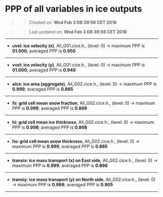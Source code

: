 PPP of all variables in ice outputs
==========
>> Created on: __Wed Feb 3 08:39:56 CET 2016__ 
 
>> Last updated on: __Wed Feb 3 08:39:56 CET 2016__ 
 
------ 
 
  * __uvel: ice velocity (x)__, All_G01.cice.h., (level: 0) -> maximum PPP is __01.000__; averaged PPP is __0.950__ 
 
------ 
 
  * __vvel: ice velocity (y)__, All_G01.cice.h., (level: 0) -> maximum PPP is __01.000__; averaged PPP is __0.949__ 
 
------ 
 
  * __aice: ice area (aggregate)__, All_G02.cice.h., (level: 0) -> maximum PPP is __0.999__; averaged PPP is __0.865__ 
 
------ 
 
  * __fs: grid cell mean snow fraction__, All_G02.cice.h., (level: 0) -> maximum PPP is __0.999__; averaged PPP is __0.869__ 
 
------ 
 
  * __hi: grid cell mean ice thickness__, All_G02.cice.h., (level: 0) -> maximum PPP is __0.998__; averaged PPP is __0.868__ 
 
------ 
 
  * __hs: grid cell mean snow thickness__, All_G02.cice.h., (level: 0) -> maximum PPP is __0.999__; averaged PPP is __0.885__ 
 
------ 
 
  * __transix: ice mass transport (x) on East side__, All_G02.cice.h., (level: 0) -> maximum PPP is __0.999__; averaged PPP is __0.898__ 
 
------ 
 
  * __transiy: ice mass transport (y) on North side__, All_G02.cice.h., (level: 0) -> maximum PPP is __0.999__; averaged PPP is __0.905__ 
 
------ 
 
